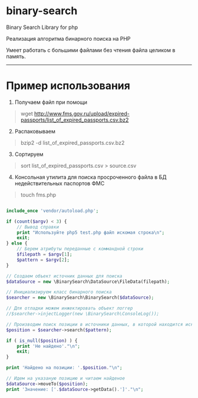 # binary-search

Binary Search Library for php

Реализация алгоритма бинарного поиска на PHP

Умеет работать с большими файлами без чтения файла целиком в память.

---

# Пример использования

1. Получаем файл при помощи 

> wget http://www.fms.gov.ru/upload/expired-passports/list_of_expired_passports.csv.bz2

2. Распаковываем 

> bzip2 -d list_of_expired_passports.csv.bz2

3. Сортируем

> sort list_of_expired_passports.csv > source.csv

4. Консольная утилита для поиска просроченного файла в БД недействительных паспортов ФМС

> touch fms.php

```php

include_once 'vendor/autoload.php';

if (count($argv) < 3) {
	// Вывод справки
	print "Используйте php5 test.php файл искомая строка\n";
	exit;
} else {
	// Берем атрибуты переданные с коммандной строки
	$filepath = $argv[1];
	$pattern = $argv[2];
}

// Создаем объект источник данных для поиска
$dataSource = new \BinarySearch\DataSource\FileData(filepath);

// Инициализируем класс бинарного поиска
$searcher = new \BinarySearch\BinarySearch($dataSource);

// Для отладки можем инжектировать объект логгер
//$searcher->injectLogger(new \BinarySearch\ConsoleLog());

// Производим поиск позиции в источники данных, в которой находится искомое значение
$position = $searcher->search($pattern);

if ( is_null($position) ) {
	print 'Не найдено'."\n";
	exit;
} 

print 'Найдено на позиции: '.$position."\n";

// Идем на указаную позицию и читаем найденое
$dataSource->moveTo($position);
print 'Значение: ['.$dataSource->getData().']'."\n";

```